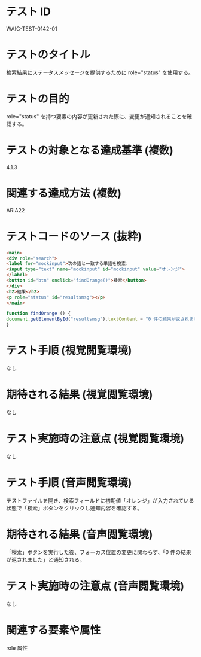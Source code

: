 # テスト ID

WAIC-TEST-0142-01

# テストのタイトル

検索結果にステータスメッセージを提供するために role="status" を使用する。

# テストの目的

role="status" を持つ要素の内容が更新された際に、変更が通知されることを確認する。

# テストの対象となる達成基準 (複数)

4.1.3

# 関連する達成方法 (複数)

ARIA22

# テストコードのソース (抜粋)

```html
<main>
<div role="search">
<label for="mockinput">次の語と一致する単語を検索:
<input type="text" name="mockinput" id="mockinput" value="オレンジ">
</label>
<button id="btn" onclick="findOrange()">検索</button>
</div>
<h2>結果</h2>
<p role="status" id="resultsmsg"></p>
</main>
```

```JavaScript
function findOrange () {
document.getElementById("resultsmsg").textContent = "0 件の結果が返されました"
}
```

# テスト手順 (視覚閲覧環境)

なし

# 期待される結果 (視覚閲覧環境)

なし

# テスト実施時の注意点 (視覚閲覧環境)

なし

# テスト手順 (音声閲覧環境)

テストファイルを開き、検索フィールドに初期値「オレンジ」が入力されている状態で「検索」ボタンをクリックし通知内容を確認する。

# 期待される結果 (音声閲覧環境)

「検索」ボタンを実行した後、フォーカス位置の変更に関わらず、「0 件の結果が返されました」と通知される。

# テスト実施時の注意点 (音声閲覧環境)

なし

# 関連する要素や属性

role 属性
